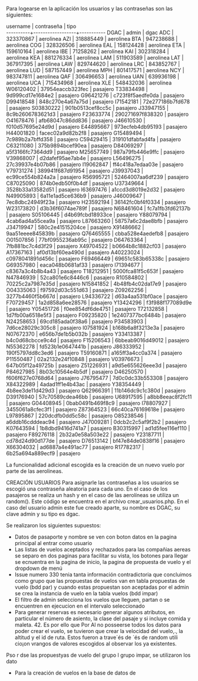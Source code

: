 Para logearse en la aplicación los usuarios y las contraseñas son las siguientes:

username  |    contraseña    |   tipo    
----------+------------------+-----------
DGAC      | admin            | dgac
ADC       | 323370867        | aerolinea
AZI       | 318885449        | aerolinea
BTA       | 947238688        | aerolinea
COG       | 328326506        | aerolinea
EAL       | 158124428        | aerolinea
ETA       | 159610164        | aerolinea
IBE       | 71258262         | aerolinea
KAI       | 302318284        | aerolinea
KEA       | 881276334        | aerolinea
LAM       | 511903589        | aerolinea
LAT       | 367917395        | aerolinea
LAW       | 829744620        | aerolinea
LRC       | 843852767        | aerolinea
LUD       | 587157449        | aerolinea
MPH       | 801417571        | aerolinea
NCY       | 983747811        | aerolinea
QAF       | 306496653        | aerolinea
UAN       | 639936198        | aerolinea
UCA       | 715434968        | aerolinea
XLE       | 548432036        | aerolinea
W06120402 | 37954eaccb323fec | pasajero
T33834498 | 9d999cd17e1684e2 | pasajero
G96421276 | c723f8f5aedfe0da | pasajero
D99418548 | 848c270e4a67a75d | pasajero
I71542181 | 72e277186b7fd678 | pasajero
S03830222 | 901b0513cef8cc5c | pasajero
J33947155 | 8c9b2606783621d3 | pasajero
F23633774 | 290271697f838320 | pasajero
O41678476 | afb68047c86dd836 | pasajero
J46610530 | f010d57695e24d9d | pasajero
E44895667 | 973ecfeb4db95193 | pasajero
H44001820 | facec02a9d82b2f8 | pasajero
G15489494 | 7c989b2a7bffd358 | pasajero
C59429415 | 319101dfabfad4fa | pasajero
C63211080 | 375b9894bcef90ea | pasajero
D84069297 | a5f3166fc7364dd9 | pasajero
M25657749 | 987a79fb446e9ffc | pasajero
V39868007 | d2dafef95ae7ab4e | pasajero
L56496275 | 27c39937e4b07b86 | pasajero
I19062847 | ff4c418a7edaa03e | pasajero
V79731274 | 389941f687d91954 | pasajero
J39937043 | ec99ce554b824a2a | pasajero
R56995721 | 52464007aa6df239 | pasajero
C87025090 | 874b0edb50f0b4df | pasajero
U37349664 | 3528b33a13582d51 | pasajero
I63697476 | a1ccd3d8019e2d32 | pasajero
N49905893 | 6a11e1ad5ce636b9 | pasajero
J46009647 | 7ec8dbc24949f23a | pasajero
H23592194 | 36142fc0bf4f0334 | pasajero
W23173820 | d3b36f6074ae789f | pasajero
N68461604 | fc7a1fb3fd62137b | pasajero
S05106445 | d4b69fcbd18933ce | pasajero
Y88079794 | 4cab6ad4a55cea9a | pasajero
L87663260 | 58757a6c2dae8bfb | pasajero
J34719947 | 580c2e41515204ce | pasajero
X91486662 | 9aa51eeee845839b | pasajero
Q76465555 | cbba528e4aedefb8 | pasajero
O01507856 | 77bf0955236ab95c | pasajero
D64763364 | 7fb881bc7c4d3f29 | pasajero
X49704522 | b0664b8c1882cf03 | pasajero
A17367163 | af0d13bf60ea490d | pasajero
A40223024 | c0978041891d456c | pasajero
F69466449 | 69651c583b65338c | pasajero
G69357980 | eaca048b0681af33 | pasajero
I71394677 | c8367a3c4b8b4a43 | pasajero
T18212951 | 5000fca81f5c653f | pasajero
N47846939 | 52ca801e6c8446c6 | pasajero
R10584802 | 70225c2a7987e35d | pasajero
N15841852 | 4b48fb4c02da17e9 | pasajero
O04335063 | f97592d03c551d63 | pasajero
Z09262256 | 3277b4460f5b667d | pasajero
L94336722 | d63a4aa531bf0ace | pasajero
F70729457 | 1a2d858a6ee28576 | pasajero
Y13424296 | f3f988f177089d9e | pasajero
Y05451726 | f0ee854df6de4751 | pasajero
T72132858 | 1d7fb00a6518e5f3 | pasajero
F09235820 | 1e2407377bc6484b | pasajero
N24258653 | 69cd185ada0f38a6 | pasajero
P34583903 | 7d6ce28029c305c8 | pasajero
I07581924 | b168b6a8f3213e3a | pasajero
N07672370 | e656b7de1b5b032b | pasajero
Y33413387 | b4c0d68cbcce9c4d | pasajero
F15206543 | 6bbeab9016d49012 | pasajero
N55362278 | fd523b1e0647441b | pasajero
J86333952 | 190f5797dd8c3ed6 | pasajero
T59160871 | a165ff3a4cc0a374 | pasajero
P11550487 | 02a2132e24f10848 | pasajero
V03976673 | 647b05f12a49725b | pasajero
Z51226931 | a9d5e655626eee3d | pasajero
P84627985 | 8b03c10564e4b5df | pasajero
D46250570 | f606f627e0768d64 | pasajero
J76795477 | 7d0c0dc33b553308 | pasajero
X84322989 | 4adad1ff1e4b43ac | pasajero
Y38354449 | 4b8ee3de11d429d3 | pasajero
Q62966391 | 11b146dc9c1c380d | pasajero
D39176940 | 57c70589cdea46bb | pasajero
U68917595 | a8bb8eeac8f2fc11 | pasajero
G04408945 | 0bab0491b469f8c9 | pasajero
I78807927 | 3455061a8cfec3f1 | pasajero
Z87364523 | 66c40ca76169618e | pasajero
L97895867 | 220dcdfb0dd5c58c | pasajero
O85238546 | a6ddb16cdddeac94 | pasajero
J47009281 | 0dcb2c2c5af9f2b2 | pasajero
K07643594 | 1b8dbd9416d741a7 | pasajero
B30315997 | ad1d5fee116ef110 | pasajero
F89276118 | 2b32a0e58a503e22 | pasajero
Y23187711 | cd78d24d90d177de | pasajero
D76513142 | bf47e84de0838f16 | pasajero
X66304032 | ad6887a4e491ac77 | pasajero
R17782317 | 6b25a694a889ecf9 | pasajero

La funcionalidad adicional escogida es la creación de un nuevo vuelo por parte de las aerolineas.

CREACIÓN USUARIOS
Para asignarle las contraseñas a los usuarios se escogió una contraseña aleatoria para cada uno. 
En el caso de los pasajeros se realiza un hash y en el caso de las aerolíneas se utiliza un random(). Este código se encuentra en el archivo crear_usuarios.php. 
En el caso del usuario admin este fue creado aparte, su nombre es DGAC, su clave admin y su tipo es dgac. 

Se realizaron los siguientes supuestos:

- Datos de pasaporte y nombre se ven con boton datos en la pagina principal al entrar como usuario
- Las listas de vuelos aceptados y rechazados para las compañias aereas se separo en dos paginas para facilitar su vista, los botones para llegar se ecnuentra en la pagina de inicio, la pagina de propuesta de vuelo y el dropdown de menú
- Issue numero 330 tenia tanta información contradictoria que concluimos como grupo que las propuestas de vuelos van en tabla propuestas de vuelo (bdd par) y cuando estas propuestan son aceptadas por el admin se crea la instancia de vuelo en la tabla vuelos (bdd impar)
- El filtro de admin selecciona los vuelos que lleguen, partan o se encuentren en ejecucion en el intervalo seleccionado
- Para generar reservas es necesario generar algunos atributos, en particular el número de asiento, la clase del pasaje y si incluye comida y maleta. 42. Es por ello que Por Al no posseerse todos los datos para poder crear el vuelo, se tuvieron que crear la velocidad del vuelo,., la altitud y el id de ruta. Estos fueron a trave´és de ´és de random utili cio¡on vrangos de valores escogidos al observar los ya existentes.

 Pso r dse las propuestyas de vuelo del grupo
l grupo impar, se utilizaron los dato
- Para la creación de vuelos en la base de datos de